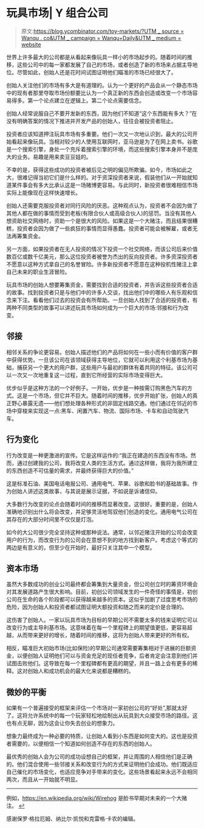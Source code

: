 # 玩具市场| Y 组合公司

> 原文:[https://blog.ycombinator.com/toy-markets/?UTM _ source = Wanqu . co&UTM _ campaign = Wanqu+Daily&UTM _ medium = website](https://blog.ycombinator.com/toy-markets/?utm_source=wanqu.co&utm_campaign=Wanqu+Daily&utm_medium=website)

世界上许多最大的公司都是从看起来像玩具一样小的市场起步的。随着时间的推移，这些公司中的每一家都发展了自己的市场，或者创造了新的市场来占据主导地位。尽管如此，创始人还是花时间试图证明他们瞄准的市场已经很大了。

创始人关注他们的市场有多大是有道理的。认为一个更好的产品会从一个静态市场中的现有者那里夺取市场份额要比认为一个真正新的东西会创造或改变一个市场容易得多。第一个论点建立在逻辑上。第二个论点需要信念。

创始人经常说服自己不要开发新的东西，因为他们不知道“这个东西能有多大？”在没有明确答案的情况下推进并开发产品的创始人，往往会被投资者阻止。

投资者应该知道押注玩具市场有多重要。他们一次又一次地认识到，最大的公司开始看起来像玩具。当相对较少的人使用互联网时，亚马逊是为了在网上卖书。谷歌是一个搜索引擎，身处一个充斥着搜索引擎的环境，而这些搜索引擎本身并不是庞大的业务。易趣是用来卖豆豆娃的。

不幸的是，获得这些成功的投资者被后见之明的偏见所欺骗。如今，市场如此之大，很难记得当初它们是什么样的。对于资深投资者来说，假装他们从一开始就知道某件事会有多大比承认这是一场赌博更容易。与此同时，新投资者很难相信市场实际上能像现在这样快速增长。

创始人还需要克服投资者对同行风险的厌恶。这种观点认为，投资者不会因为做了其他人都在做的事情而受到老板(有限合伙人或高级合伙人)的惩罚。当没有其他人想资助社交网络时，资助一个是很大的风险。如果这是一个大赌注，而且结果很糟糕，投资者会因为做了一些疯狂的事情而显得愚蠢。投资者可能会被解雇，或者无法再筹集资金。

另一方面，如果投资者在无人投资的情况下投资一个社交网络，而该公司后来价值数百亿或数千亿美元，那么这位投资者被誉为杰出的反向投资者。许多资深投资者不愿意以这种方式拿自己的名誉冒险。许多新投资者不愿意在这种投机性赌注上拿自己未来的职业生涯冒险。

玩具市场的创始人想要筹集资金，需要找到合适的投资者，并告诉这些投资者合适的故事。找到投资者只是与他们中的许多人交谈，找出他们中的哪些人有乐观和信念来下注。看看他们过去的投资会有所帮助。一旦创始人找到了合适的投资者，有两种不同类型的故事可以讲述玩具市场如何成为一个巨大的市场:邻接和行为改变。

## 邻接

相邻关系的争论更容易。创始人描述他们的产品将如何在一些小而有价值的客户群中获得优势。一旦该公司在该领域获得主导地位，它就可以利用这个利基市场为基础，捕获另一个更大的用户群，这些用户与最初的群体有着共同的特征。该公司可以一次又一次地重复这一过程，直到它所经营的实际市场变得巨大。

优步似乎是这种方法的一个好例子。一开始，优步是一种按需订购黑色汽车的方式。这是一个市场，但它并不巨大。随着时间的推移，优步开始扩张，创始人的真正野心暴露无遗——他们想处理各种形式的非固定线路交通。他们通过在邻近的市场中穿梭来实现这一点:黑车、闲置汽车、物流、国际市场、卡车和自动驾驶汽车。

## 行为变化

行为改变是一种更激进的宣传。它是这样运作的:“我正在建造的东西没有市场。然而，通过创建我的公司，我将改变人类的生活方式。通过这样做，我将为我所建立的东西创造不可估量的需求，并最终获得巨大的价值。”

这是标准石油、美国电话电报公司、通用电气、苹果、谷歌和脸书的基础故事。作为创始人讲述这类故事，与其说是展示证据，不如说是诉诸信仰。

大多数行为改变的论点会随着时间的推移而显著改变。这很好。重要的是，创始人准确地识别出什么将会改变，并足够灵活地驾驭他们创造的变化。通用电气公司在其存在的大部分时间里不仅仅是灯泡。

如今的大公司很少完全坚持这种或那种说法。通常，以邻近赌注开始的公司会改变用户的行为，而改变行为的公司会在意想不到的地方找到新客户。考虑这个等式的两边是有意义的，但至少在开始时，最好只关注其中一个模型。

## 资本市场

虽然大多数成功的创业公司最终都会筹集到大量资金，但公司创立时的筹资环境会对其发展道路产生很大影响。目前，初创公司领域发生的一件奇怪的事情是，初创公司在生命的各个阶段都可以获得越来越多的资本。这似乎加剧了过度思考市场的危险，因为创始人和投资者都试图证明大额投资和随之而来的定价是合理的。

这伤害了创始人。一家以玩具市场为目标的早期公司不需要太多的钱来证明它可以改变行为或主导利基市场。这意味着在每一个里程碑上的期望值更低，更容易超越，从而带来更好的增长，随着时间的推移，这将为创始人带来更好的所有权。

相反，瞄准巨大初始市场(比如保险)的早期公司通常需要筹集相对于进展的巨额资金，以便创始人证明他们可以与资金充足的现任者竞争，后者肯定会注意到他们并试图击败他们。这导致在每一个里程碑都有更高的期望，并且一路上会有更多的稀释。这对创始人和成功机会的最大化来说都是糟糕的。

## 微妙的平衡

如果有一个普遍接受的框架来评估一个市场对一家初创公司的“好处”,那就太好了。这将允许系统中的每一个玩家轻松地绘制出从玩具到大众接受市场的路径。这也有点无聊，因为这会让你失去创业的想象力。

想象力最终成为一种必要的特质，让创始人看到小东西是如何变大的。这也是投资者需要的，以便相信一个知道如何创造不存在的东西的创始人。

最优秀的创始人会为公司的成功设想自己的框架，并让周围的人相信他们是正确的。他们混合使用一些邻接关系和改变行为的方式来证明他们会成功。他们既适应自己催化的市场变化，也适应竞争对手带来的变化。这些场景看起来永远不会相同两次，而且从一开始就不明显。

* * *

例如，https://en.wikipedia.org/wiki/Wirehog 是脸书早期对未来的一个大赌注。 [↩](#footnoteid1)

感谢保罗·格拉厄姆、纳比尔·凯悦和克雷格·卡农的编辑。